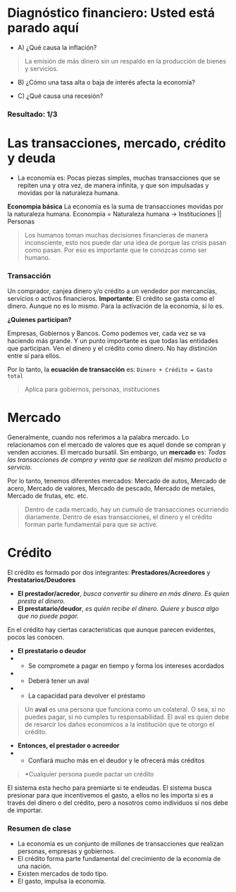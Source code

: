 # Diagnóstico financiero: Usted está parado aquí

- A) ¿Qué causa la inflación? 
> La emisión de más dinero sin un respaldo en la producción de bienes y servicios. 

- B) ¿Cómo una tasa alta o baja de interés afecta la economía?
> 

- C) ¿Qué causa una recesión? 
> 

### Resultado: 1/3

# Las transacciones, mercado, crédito y deuda

- La economía es: Pocas piezas simples, muchas transacciones que se repiten una y otra vez, de 
manera infinita, y que son impulsadas y movidas por la naturaleza humana. 

**Econompia básica**
La economía es la suma de transacciones movidas por la naturaleza humana. 
Econompia = Naturaleza humana -> Instituciones || Personas

> Los humanos toman muchas decisiones financieras de manera inconsciente, esto nos puede dar
una idea de porque las crisis pasan como pasan. Por eso es importante que te conozcas como ser humano. 

### Transacción 
Un comprador, canjea dinero y/o crédito a un vendedor por mercancías, servicios o activos financieros. 
**Importante**: El crédito se gasta como el dinero. Aunque no es lo mismo. Para la activación de la 
economía, si lo es. 

**¿Quienes participan?**

Empresas, Gobiernos y Bancos. Como podemos ver, cada vez se va haciendo más grande. 
Y un punto importante es que todas las entidades que participan. Ven el dinero y el crédito 
como dinero. No hay distinción entre sí para ellos. 

Por lo tanto, la **ecuación de transacción** es: `Dinero + Crédito = Gasto total`
> Aplica para gobiernos, personas, instituciones

# Mercado
Generalmente, cuando nos referimos a la palabra mercado. Lo relacionamos con el mercado de valores
que es aquel donde se compran y venden acciones. El mercado bursatil. 
Sin embargo, un **mercado** es: _Todas las transacciones de compra y venta que se realizan del mismo 
producto o servicio._

Por lo tanto, tenemos diferentes mercados: Mercado de autos, Mercado de acero, Mercado de valores, 
Mercado de pescado, Mercado de metales, Mercado de frutas, etc. etc. 

> Dentro de cada mercado, hay un cumulo de transacciones ocurriendo diariamente. Dentro de esas 
transacciones, el dinero y el crédito forman parte fundamental para que se active. 

# Crédito 
El crédito es formado por dos integrantes: **Prestadores/Acreedores** y **Prestatarios/Deudores**
-  **El prestador/acredor**, _busca convertir su dinero en más dinero. Es quien presta el dinero._ 
- **El prestatario/deudor**, _es quién recibe el dinero. Quiere y busca algo que no puede pagar._ 

En el crédito hay ciertas caracteristicas que aunque parecen evidentes, pocos las conocen. 

- **El prestatario o deudor**
- - Se compromete a pagar en tiempo y forma los intereses acordados
- - Deberá tener un aval 
- - La capacidad para devolver el préstamo 

> Un **aval** es una persona que funciona como un colateral. O sea, si no 
puedes pagar, si no cumples tu responsabilidad. El aval es quien debe de 
resarcir los daños economicos a la institución que te otorgo el crédito.  

- **Entonces, el prestador o acreedor**
- - Confiará mucho más en el deudor y le ofrecerá más créditos


> *Cualquier persona puede pactar un crédito

El sistema esta hecho para premiarte si te endeudas. 
El sistema busca presionar para que incentivemos el gasto, a ellos no les importa si es
a través del dinero o del crédito, pero a nosotros como individuos sí nos debe de importar.

### Resumen de clase
- La economía es un conjunto de millones de transacciones que realizan personas, empresas y gobiernos. 
- El crédito forma parte fundamental del crecimiento de la economía de una nación. 
- Existen mercados de todo tipo. 
- El gasto, impulsa la economía. 


